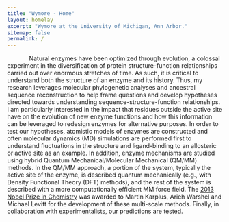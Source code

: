 ```yaml
---
title: "Wymore - Home"
layout: homelay
excerpt: "Wymore at the University of Michigan, Ann Arbor."
sitemap: false
permalink: /
---
```


&nbsp;&nbsp;&nbsp;&nbsp;&nbsp;&nbsp;&nbsp;&nbsp;&nbsp;&nbsp;&nbsp;&nbsp;
Natural enzymes have been optimized through evolution, a colossal experiment in the diversification of protein structure-function relationships carried out over enormous stretches of time. As such, it is critical to understand both the structure of an enzyme and its history. Thus, my research leverages molecular phylogenetic analyses and ancestral sequence reconstruction to help frame questions and develop hypotheses directed towards understanding sequence-structure-function relationships. I am particularly interested in the impact that residues outside the active site have on the evolution of new enzyme functions and how this information can be leveraged to redesign enzymes for alternative purposes. In order to test our hypotheses, atomistic models of enzymes are constructed and often molecular dynamics (MD) simulations are performed first to understand fluctuations in the structure and ligand-binding to an allosteric or active site as an example. In addition, enzyme mechanisms are studied using hybrid Quantum Mechanical/Molecular Mechanical (QM/MM) methods. In the QM/MM approach, a portion of the system, typically the active site of the enzyme, is described quantum mechanically (e.g., with Density Functional Theory (DFT) methods), and the rest of the system is described with a more computationally efficient MM force field. The [2013 Nobel Prize in Chemistry](https://www.nobelprize.org/nobel_prizes/chemistry/laureates/2013/) was awarded to Martin Karplus, Arieh Warshel and Michael Levitt for the development of these multi-scale methods. Finally, in collaboration with experimentalists, our predictions are tested.


<!-- TODO
# Funding

<figure class="fourth">
  <img src="{{ site.url }}{{ site.baseurl }}/images/logopic/Logo_Leiden.jpg" style="width: 210px">
  <img src="{{ site.url }}{{ site.baseurl }}/images/logopic/Logo_Nanofront.jpg" style="width: 110px">
  <img src="{{ site.url }}{{ site.baseurl }}/images/logopic/Logo_NWO.jpg" style="width: 120px">
  <img src="{{ site.url }}{{ site.baseurl }}/images/logopic/Logo_ERC.jpg" style="width: 110px">
</figure>
-->
